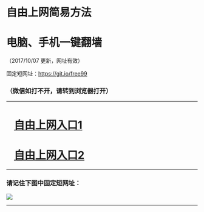 ﻿# 自由上网简易方法

# 电脑、手机一键翻墙

（2017/10/07 更新，网址有效）

固定短网址：https://git.io/free99

### （微信如打不开，请转到浏览器打开）


***





# &nbsp;&nbsp; <a href="http://ft83279320.fwq-tz-1001.info/fwqtz01.html?t=100700117014 " target="_blank">自由上网入口1</a>
# &nbsp;&nbsp; <a href="http://ft3049520627.fwq-tz-1002.info/fwqtz02.html?t=10070012541 " target="_blank">自由上网入口2</a>
***

### 请记住下图中固定短网址：

<img src="https://s3-us-west-2.amazonaws.com/fwq-1001/yjfq-20170905okok.png" /> 


***

